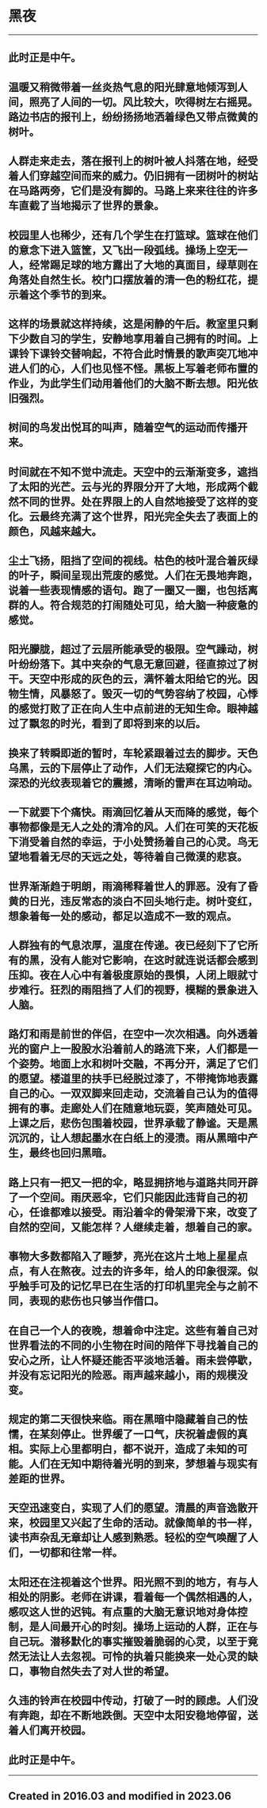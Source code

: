 # 黑夜
---
## 此时正是中午。
## 温暖又稍微带着一丝炎热气息的阳光肆意地倾泻到人间，照亮了人间的一切。风比较大，吹得树左右摇晃。路边书店的报刊上，纷纷扬扬地洒着绿色又带点微黄的树叶。
## 人群走来走去，落在报刊上的树叶被人抖落在地，经受着人们穿越空间而来的威力。仍旧拥有一团树叶的树站在马路两旁，它们是没有脚的。马路上来来往往的许多车直截了当地揭示了世界的景象。
## 校园里人也稀少，还有几个学生在打篮球。篮球在他们的意念下进入篮筐，又飞出一段弧线。操场上空无一人，经常踢足球的地方露出了大地的真面目，绿草则在角落处自然生长。校门口摆放着的清一色的粉红花，提示着这个季节的到来。
## 这样的场景就这样持续，这是闲静的午后。教室里只剩下少数自习的学生，安静地享用着自己拥有的时间。上课铃下课铃交替响起，不符合此时情景的歌声突兀地冲进人们的心，人们也见怪不怪。黑板上写着老师布置的作业，为此学生们动用着他们的大脑不断去想。阳光依旧强烈。
## 树间的鸟发出悦耳的叫声，随着空气的运动而传播开来。
## 时间就在不知不觉中流走。天空中的云渐渐变多，遮挡了太阳的光芒。云与光的界限分开了大地，形成两个截然不同的世界。处在界限上的人自然地接受了这样的变化。云最终充满了这个世界，阳光完全失去了表面上的颜色，风越来越大。
## 尘土飞扬，阻挡了空间的视线。枯色的枝叶混合着灰绿的叶子，瞬间呈现出荒废的感觉。人们在无畏地奔跑，说着一些表现情感的语句。跑了一圈又一圈，也包括离群的人。符合规范的打闹随处可见，给大脑一种疲惫的感觉。
## 阳光朦胧，超过了云层所能承受的极限。空气躁动，树叶纷纷落下。其中夹杂的气息无意回避，径直掠过了树干。天空中形成的灰色的云，满怀着太阳给它的光。因物生情，风暴怒了。毁灭一切的气势容纳了校园，心悸的感觉打败了正在向人生中点前进的无知生命。眼神越过了飘忽的时光，看到了即将到来的以后。
## 换来了转瞬即逝的暂时，车轮紧跟着过去的脚步。天色乌黑，云的下层停止了动作，人们无法窥探它的内心。深恐的光纹表现着它的震撼，清晰的雷声在耳边响动。
## 一下就要下个痛快。雨滴回忆着从天而降的感觉，每个事物都像是无人之处的清冷的风。人们在可笑的天花板下消受着自然的幸运，于小处赞扬着自己的心灵。鸟无望地看着无尽的天远之处，等待着自己微漠的悲哀。
## 世界渐渐趋于明朗，雨滴稀释着世人的罪恶。没有了昏黄的日光，违反常态的淡白不回头地行走。树叶变红，想象着每一处的感动，都足以造成不一致的观点。
## 人群独有的气息浓厚，温度在传递。夜已经刻下了它所有的黑，没有人能对它影响，在这时就连说话都会感到压抑。夜在人心中有着极度原始的畏惧，人闭上眼就寸步难行。狂烈的雨阻挡了人们的视野，模糊的景象进入人脑。
## 路灯和雨是前世的伴侣，在空中一次次相遇。向外透着光的窗户上一股股水沿着前人的路流下来，人们都是一个姿势。地面上水和树叶交融，不再分开，满足了它们的愿望。楼道里的扶手已经脱过漆了，不带掩饰地表露自己的心。一双双脚来回走动，交流着自己认为的值得拥有的事。走廊处人们在随意地玩耍，笑声随处可见。上课之后，悲伤包围着校园，世界承载了静谧。天是黑沉沉的，让人想起墨水在白纸上的浸渍。雨从黑暗中产生，最终也回归黑暗。
## 路上只有一把又一把的伞，略显拥挤地与道路共同开辟了一个空间。雨厌恶伞，它们只能因此违背自己的初心，任谁都难以接受。雨沿着伞的骨架滑下来，改变了自然的空间，又能怎样？人继续走着，想着自己的家。
## 事物大多数都陷入了睡梦，亮光在这片土地上星星点点，有人在熬夜。过去的许多年，给人的印象很深。似乎触手可及的记忆早已在生活的打印机里完全与之前不同，表现的悲伤也只够当作借口。
## 在自己一个人的夜晚，想着命中注定。这些有着自己对世界看法的不同的小生物在时间的陪伴下寻找着自己的安心之所，让人怀疑还能否平淡地活着。雨未尝停歇，并没有忘记阳光的险恶。雨声越来越小，雨的规模没变。
## 规定的第二天很快来临。雨在黑暗中隐藏着自己的怯懦，在某刻停止。世界缓了一口气，庆祝着虚假的真相。实际上心里都明白，都不说开，造成了未知的可能。人们在无知中期待着光明的到来，梦想着与现实有差距的世界。
## 天空迅速变白，实现了人们的愿望。清晨的声音逸散开来，校园里又兴起了生命的活动。就像简单的书一样，读书声杂乱无章却让人感到熟悉。轻松的空气唤醒了人们，一切都和往常一样。
## 太阳还在注视着这个世界。阳光照不到的地方，有与人相处的阴影。老师在讲课，看着每一个偶然相遇的人，感叹这人世的迟钝。有点重的大脑无意识地对身体控制，是人间最开心的时刻。操场上运动的人群，正在与自己玩。潜移默化的事实摧毁着脆弱的心灵，以至于竟然无法让人去忽视。可怜的执着只能换来一处心灵的缺口，事物自然失去了对人世的希望。
## 久违的铃声在校园中传动，打破了一时的顾虑。人们没有奔跑，却在不断地跌倒。天空中太阳安稳地停留，送着人们离开校园。
## 此时正是中午。
---
## Created in 2016.03 and modified in 2023.06